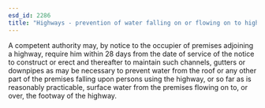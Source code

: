 ```yaml
---
esd_id: 2286
title: "Highways - prevention of water falling on or flowing on to highway"
---
```


A competent authority may, by notice to the occupier of premises adjoining a highway, require him within 28 days from the date of service of the notice to construct or erect and thereafter to maintain such channels, gutters or downpipes as may be necessary to prevent water from the roof or any other part of the premises falling upon persons using the highway, or so far as is reasonably practicable, surface water from the premises flowing on to, or over, the footway of the highway.

